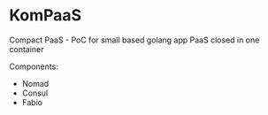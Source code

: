 # KomPaaS
Compact PaaS - PoC for small based golang app PaaS closed in one container

Components:
* Nomad
* Consul
* Fabio
